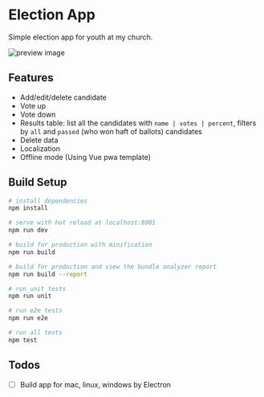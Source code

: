 # Election App

Simple election app for youth at my church.

![preview image](https://i.imgur.com/Bn2Lzgb.png)

## Features

- Add/edit/delete candidate
- Vote up
- Vote down
- Results table: list all the candidates with `name | votes | percent`, filters by `all` and `passed` (who won haft of ballots) candidates
- Delete data
- Localization
- Offline mode (Using Vue pwa template)

## Build Setup

``` bash
# install dependencies
npm install

# serve with hot reload at localhost:8081
npm run dev

# build for production with minification
npm run build

# build for production and view the bundle analyzer report
npm run build --report

# run unit tests
npm run unit

# run e2e tests
npm run e2e

# run all tests
npm test
```

## Todos

- [ ] Build app for mac, linux, windows by Electron
